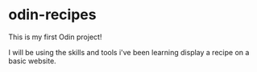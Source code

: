 

# odin-recipes

This is my first Odin project!

I will be using the skills and tools i've been learning display a recipe on a basic website.

